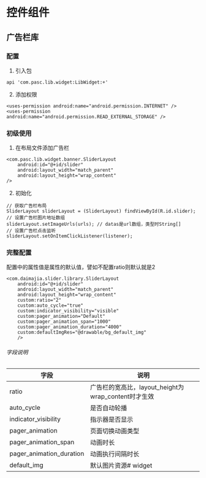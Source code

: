 # 控件组件

## 广告栏库

### 配置
1. 引入包

```
api 'com.pasc.lib.widget:LibWidget:+'
```
2. 添加权限

```
<uses-permission android:name="android.permission.INTERNET" />
<uses-permission android:name="android.permission.READ_EXTERNAL_STORAGE" />
```

### 初级使用
1. 在布局文件添加广告栏

```
<com.pasc.lib.widget.banner.SliderLayout
    android:id="@+id/slider"
    android:layout_width="match_parent"
    android:layout_height="wrap_content"
/>
```
2. 初始化

```
// 获取广告栏布局
SliderLayout sliderLayout = (SliderLayout) findViewById(R.id.slider);
// 设置广告栏图片地址数组
sliderLayout.setImageUrls(urls); // datas是url数组，类型时String[]
// 设置广告栏点击监听
sliderLayout.setOnItemClickListener(listener);
```

### 完整配置
配置中的属性值是属性的默认值，譬如不配置ratio则默认就是2
```
<com.daimajia.slider.library.SliderLayout
    android:id="@+id/slider"
    android:layout_width="match_parent"
    android:layout_height="wrap_content"
    custom:ratio="2"
    custom:auto_cycle="true"
    custom:indicator_visibility="visible"
    custom:pager_animation="Default"
    custom:pager_animation_span="1000"
    custom:pager_animation_duration="4000"
    custom:defaultImgRes="@drawable/bg_default_img"
    />
```
###### 字段说明
字段 | 说明
---|---
ratio | 广告栏的宽高比，layout_height为wrap_content时才生效
auto_cycle | 是否自动轮播
indicator_visibility | 指示器是否显示
pager_animation | 页面切换动画类型
pager_animation_span | 动画时长
pager_animation_duration | 动画执行间隔时长
default_img | 默认图片资源#   w i d g e t  
 